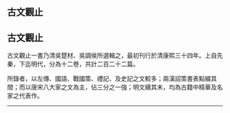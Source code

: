 

## 古文觀止

## 古文觀止

古文觀止一書乃清吳楚材、吳調侯所選輯之，最初刊行於清康熙三十四年。上自先秦，下迄明代，分為十二卷，共計二百二十二篇。

所錄者，以左傳、國語、戰國策、禮記、及史記之文較多；兩漢詔策書表點綴其間；而以唐宋八大家之文為主，佔三分之一強；明文續其末，均為古籍中精華及名家之代表作。

* * *

